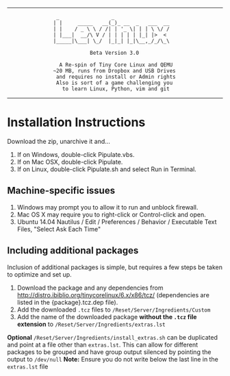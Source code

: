 --------------------------------------------------------------------------------
                    _                 _
                   | |     _____   __(_)_ __  _   ___  __
                   | |    / _ \ \ / /| | '_ \| | | \ \/ /
                   | |___|  __/\ V / | | | | | |_| |>  <
                   |_____|\___| \_/  |_|_| |_|\__,_/_/\_\

                               Beta Version 3.0

                     A Re-spin of Tiny Core Linux and QEMU
                   ~20 MB, runs from Dropbox and USB Drives
                    and requires no install or Admin rights
                    Also is sort of a game challenging you
                      to learn Linux, Python, vim and git

--------------------------------------------------------------------------------

# Installation Instructions

Download the zip, unarchive it and...

1. If on Windows, double-click Pipulate.vbs.
2. If on Mac OSX, double-click Pipulate.
3. If on Linux, double-click Pipulate.sh and select Run in Terminal.

## Machine-specific issues

1. Windows may prompt you to allow it to run and unblock firewall.
2. Mac OS X may require you to right-click or Control-click and open.
3. Ubuntu 14.04 Nautilus / Edit / Preferences / Behavior / Executable Text
   Files, "Select Ask Each Time"

## Including additional packages

Inclusion of additional packages is simple, but requires a few steps be taken to optimize and set up.

1. Download the package and any dependencies from http://distro.ibiblio.org/tinycorelinux/6.x/x86/tcz/ (dependencies are listed in the {package}.tcz.dep file).
2. Add the downloaded `.tcz` files to `/Reset/Server/Ingredients/Custom`
3. Add the name of the downloaded package **without the `.tcz` file extension** to `/Reset/Server/Ingredients/extras.lst`

**Optional** `/Reset/Server/Ingredients/install_extras.sh` can be duplicated and point at a file other than `extras.lst`.  This can allow for different packages to be grouped and have group output silenced by pointing the output to `/dev/null`
**Note:** Ensure you do not write below the last line in the `extras.lst` file
